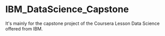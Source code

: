 # IBM_DataScience_Capstone
It's mainly for the capstone project of the Coursera Lesson Data Science offered from IBM.
